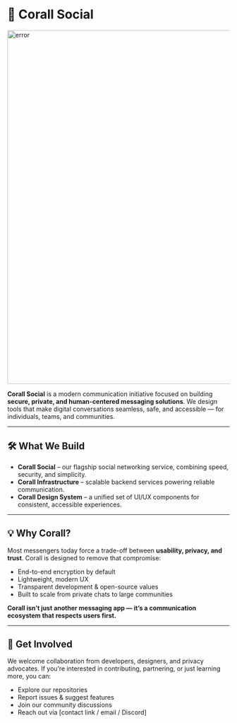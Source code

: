 # 🪸 Corall Social

<p align="left">
  <picture>
    <img src="https://raw.githubusercontent.com/Corall-Social/.github/main/profile/Poster.png" width="800px" alt="error">
  </picture>
</p>

**Corall Social** is a modern communication initiative focused on building **secure, private, and human-centered messaging solutions**.
We design tools that make digital conversations seamless, safe, and accessible — for individuals, teams, and communities.

---

## 🛠 What We Build

* **Corall Social** – our flagship social networking service, combining speed, security, and simplicity.
* **Corall Infrastructure** – scalable backend services powering reliable communication.
* **Corall Design System** – a unified set of UI/UX components for consistent, accessible experiences.

---

## 💡 Why Corall?

Most messengers today force a trade-off between **usability, privacy, and trust**.
Corall is designed to remove that compromise:

* End-to-end encryption by default
* Lightweight, modern UX
* Transparent development & open-source values
* Built to scale from private chats to large communities

**Corall isn’t just another messaging app — it’s a communication ecosystem that respects users first.**

---

## 💬 Get Involved

We welcome collaboration from developers, designers, and privacy advocates.
If you’re interested in contributing, partnering, or just learning more, you can:

* Explore our repositories
* Report issues & suggest features
* Join our community discussions
* Reach out via \[contact link / email / Discord]
